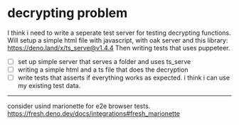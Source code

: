 # decrypting problem
I think i need to write a seperate test server for testing decrypting functions.
Will setup a simple html file with javascript, with oak server and this library: https://deno.land/x/ts_serve@v1.4.4
Then writing tests that uses puppeteer.

- [ ] set up simple server that serves a folder and uses ts_serve
- [ ] writing a simple html and a ts file that does the decryption
- [ ] write tests that asserts if everything works as expected. i think i can use my existing test data.

---
consider usind marionette for e2e browser tests.
https://fresh.deno.dev/docs/integrations#fresh_marionette